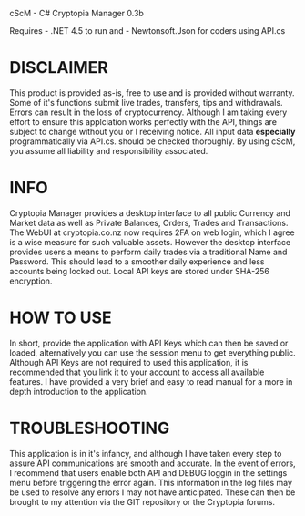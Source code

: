 cScM - C# Cryptopia Manager 0.3b

Requires	- .NET 4.5 to run
and	- Newtonsoft.Json for coders using API.cs

DISCLAIMER
========
This product is provided as-is, free to use and is provided without warranty.  Some of it's functions submit live trades, transfers, tips and withdrawals.
Errors can result in the loss of cryptocurrency.  Although I am taking every effort to ensure this applciation works perfectly with the API, things are
subject to change without you or I receiving notice.  All input data **especially** programmatically via API.cs. should be checked thoroughly.  By using
cScM, you assume all liability and responsibility associated.

INFO
====
Cryptopia Manager provides a desktop interface to all public Currency and Market data as well as Private Balances, Orders, Trades and Transactions.
The WebUI at cryptopia.co.nz now requires 2FA on web login, which I agree is a wise measure for such valuable assets. However the desktop interface
provides users a means to perform daily trades via a traditional Name and Password.  This should lead to a smoother daily experience and less accounts
being locked out.  Local API keys are stored under SHA-256 encryption.

HOW TO USE
=========
In short, provide the application with API Keys which can then be saved or loaded, alternatively you can use the session menu to get everything public.
Although API Keys are not required to used this application, it is recommended that you link it to your account to access all available features.
I have provided a very brief and easy to read manual for a more in depth introduction to the application.

TROUBLESHOOTING
==============
This application is in it's infancy, and although I have taken every step to assure API communications are smooth and accurate.  In the event of errors,
I recommend that users enable both API and DEBUG loggin in the settings menu before triggering the error again.  This information in the log files may
be used to resolve any errors I may not have anticipated.  These can then be brought to my attention via the GIT repository or the Cryptopia forums.